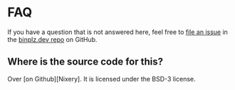 
# FAQ

If you have a question that is not answered here, feel free to
[file an issue][issue tracker] in
the [binplz.dev repo](https://github.com/binplz/binplz.dev) on GitHub.

## Where is the source code for this?

Over [on Github][Nixery]. It is licensed under the BSD-3 license.

[issue tracker]: https://github.com/binplz/binplz.dev/issues
[github repo]: https://github.com/binplz/binplz.dev

